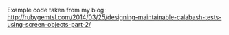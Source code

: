 Example code taken from my blog: http://rubygemtsl.com/2014/03/25/designing-maintainable-calabash-tests-using-screen-objects-part-2/
